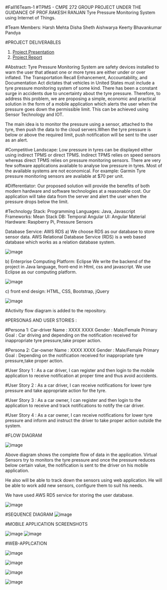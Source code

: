 
#Fall16Team-1
#TPMS - CMPE 272 GROUP PROJECT UNDER THE GUIDANCE OF PROF.RAKESH RANJAN
Tyre Pressure Monitoring System using Internet of Things.


#Team Members: 
Harsh Mehta
Disha Sheth
Aishwarya Keerty
Bhavankumar Pandya 

#PROJECT DELIVERABLES
1) [Project Presentation](https://github.com/SJSU272Lab/TPMS/blob/master/Project%20presentation)
2) [Project Report](https://github.com/SJSU272Lab/TPMS/blob/master/Project%20report)

#Abstract: 
Tyre Pressure Monitoring System are safety devices installed to warn the user that atleast one or more tyres are either under or over inflated. The Transportation Recall Enhancement, Accountability, and Documentation Act dictates that vehicles in United States must include a tyre pressure monitoring system of some kind. There has been a constant surge in accidents due to uncertainty about the tyre pressure. Therefore, to  address this problem, we are proposing a simple, economic and practical solution in the form of a mobile application which alerts the user when the pressure goes down the permissible limit. This can be achieved using Sensor Technology and IOT.


The main idea is to monitor the pressure using a sensor, attached to the tyre, then push the data to the cloud servers.When the tyre pressure is below or above the required limit, push notification will be sent to the user as an alert.


#Competitive Landscape: 
Low pressure in tyres can be displayed either using indirect TPMS or direct TPMS. Indirect TPMS relies on speed sensors whereas direct TPMS relies on pressure monitoring sensors. There are very few software applications available to analyse low pressure in tyres. Most of the available systems are not economical. For example: 
Garmin Tyre pressure monitoring sensors are available at $70 per unit. 


#Differentiator: 
Our proposed solution will provide the benefits of both modern hardware and software technologies at a reasonable cost. Our application will take data from the server and alert the user when the pressure drops below the limit. 


#Technology Stack:
Programming Languages: Java, Javascript
Frameworks: Mean Stack
DB: Temporal 
Angular UI: Angular Material
Hardware: Raspberry Pi, Pressure Sensors

Database Service: AWS RDS
a) We choose RDS as our database to store sensor data. AWS Relational Database Service (RDS) is a web based database which works as a relation database system.
 
 ![image](https://cloud.githubusercontent.com/assets/22584180/21253687/61364bca-c315-11e6-9ab2-8c6849b1dbf4.png)

b) Enterprise Computing Platform: Eclipse
We write the backend of the project in Java language, front-end in Html, css and javascript. We use Eclipse as our computing platform.

![image](https://cloud.githubusercontent.com/assets/22584180/21253736/992f25ce-c315-11e6-82ff-c8db7d21d9b9.png)
 

c)  front end design: HTML, CSS, Bootstrap, jQuery

![image](https://cloud.githubusercontent.com/assets/22584180/21253753/bfcee41c-c315-11e6-94fd-13752267b9df.png)






#Activity flow diagram is added to the repository.

#PERSONAS AND USER STORIES :

#Persona 1: Car-driver
Name : XXXX XXXX
Gender : Male/Female
Primary Goal : Car driving and depending on the notification received for inappropriate tyre pressure,take proper action.


#Persona 2: Car-owner
Name : XXXX XXXX
Gender : Male/Female
Primary Goal : Depending on the notification received for inappropriate tyre pressure,take proper action.


#User Story 1 : 
As a car driver, I can register and then login to the mobile application to receive notification at proper time and thus avoid accidents.


#User Story 2 : 
As a car driver, I can receive notifications for lower tyre pressure and take appropriate action for the tyre.


#User Story 3 : 
As a car owner, I can register and then login to the application to receive and track notifications to notify the car driver.


#User Story 4 : 
As a car owner, I can receive notifications for lower tyre pressure and inform and instruct the driver to take proper action outside the system.



#FLOW DIAGRAM


![image](https://cloud.githubusercontent.com/assets/22584180/21253769/d966796c-c315-11e6-8e30-aca6811b3ea0.png)




Above diagram shows the complete flow of data in the application. 
Virtual Sensors try to monitors the tyre pressure and once the pressure reduces below certain value, the notification is sent to the driver on his mobile application.

He also will be able to track down the sensors using web application. He will be able to work add new sensors, configure them to suit his needs.

We have used AWS RD5 service for storing the user database.

![image](https://cloud.githubusercontent.com/assets/22584180/21253800/0fda6486-c316-11e6-9949-2474eaba1327.png)


#SEQUENCE DIAGRAM
![image](https://cloud.githubusercontent.com/assets/22584180/21253820/341fd5a6-c316-11e6-8579-237852d56f92.png)





#MOBILE APPLICATION SCREENSHOTS


![image](https://cloud.githubusercontent.com/assets/22584180/21253891/b3d8548a-c316-11e6-8c5f-2650b29bad9f.png)  ![image](https://cloud.githubusercontent.com/assets/22584180/21253899/bbc4987a-c316-11e6-8864-355e33aaf8fc.png)






















#WEB-APPLCATION
 
 ![image](https://cloud.githubusercontent.com/assets/22584180/21253965/1743b8fc-c317-11e6-9474-9dd0bf820358.png)


![image](https://cloud.githubusercontent.com/assets/22584180/21253973/20de3a72-c317-11e6-9c81-598d367896cf.png)


![image](https://cloud.githubusercontent.com/assets/22584180/21253977/27c83342-c317-11e6-9da1-f46232c90b95.png)



![image](https://cloud.githubusercontent.com/assets/22584180/21253985/34c77bb6-c317-11e6-9c29-a7605af0fa01.png)

 
 
  
 
 
 
  
 
  
 
 

